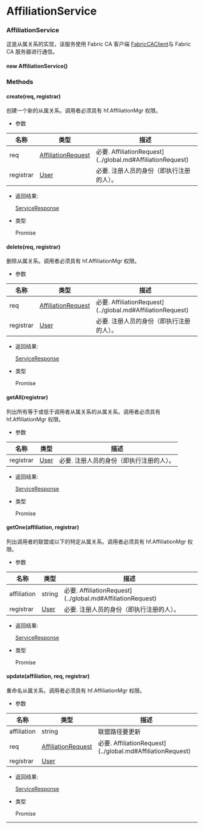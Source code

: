 # AffiliationService

### AffiliationService

这是从属关系的实现，该服务使用 Fabric CA 客户端 [FabricCAClient](FabricCAClient.md)与 Fabric CA 服务器进行通信。

#### new AffiliationService()

### Methods

#### create(req, registrar)

创建一个新的从属关系。调用者必须具有 hf.AffiliationMgr 权限。

- 参数

| 名称      | 类型                                                  | 描述                                                       |
| --------- | ----------------------------------------------------- | ---------------------------------------------------------- |
| req       | [AffiliationRequest](../global.md#AffiliationRequest) | 必要. AffiliationRequest](../global.md#AffiliationRequest) |
| registrar | [User](../global.md#User)                             | 必要. 注册人员的身份（即执行注册的人）。                   |

- 返回结果:

  [ServiceResponse](https://hyperledger.github.io/fabric-sdk-node/release-1.4/global.html#ServiceResponse)

- 类型

  Promise

#### delete(req, registrar)

删除从属关系。调用者必须具有 hf.AffiliationMgr 权限。

- 参数

| 名称      | 类型                                                                        | 描述                                                       |
| --------- | --------------------------------------------------------------------------- | ---------------------------------------------------------- |
| req       | [AffiliationRequest](../global.md#AffiliationRequest)                       | 必要. AffiliationRequest](../global.md#AffiliationRequest) |
| registrar | [User](https://hyperledger.github.io/fabric-sdk-node/release-1.4/User.html) | 必要. 注册人员的身份（即执行注册的人）。                   |

- 返回结果:

  [ServiceResponse](https://hyperledger.github.io/fabric-sdk-node/release-1.4/global.html#ServiceResponse)

- 类型

  Promise

#### getAll(registrar)

列出所有等于或低于调用者从属关系的从属关系。调用者必须具有 hf.AffiliationMgr 权限。

- 参数

| 名称      | 类型                                                                        | 描述                                     |
| --------- | --------------------------------------------------------------------------- | ---------------------------------------- |
| registrar | [User](https://hyperledger.github.io/fabric-sdk-node/release-1.4/User.html) | 必要. 注册人员的身份（即执行注册的人）。 |

- 返回结果:

  [ServiceResponse](https://hyperledger.github.io/fabric-sdk-node/release-1.4/global.html#ServiceResponse)

- 类型

  Promise

#### getOne(affiliation, registrar)

列出调用者的联盟或以下的特定从属关系。调用者必须具有 hf.AffiliationMgr 权限。

- 参数

| 名称        | 类型                                                                        | 描述                                                       |
| ----------- | --------------------------------------------------------------------------- | ---------------------------------------------------------- |
| affiliation | string                                                                      | 必要. AffiliationRequest](../global.md#AffiliationRequest) |
| registrar   | [User](https://hyperledger.github.io/fabric-sdk-node/release-1.4/User.html) | 必要. 注册人员的身份（即执行注册的人）。                   |

- 返回结果:

  [ServiceResponse](https://hyperledger.github.io/fabric-sdk-node/release-1.4/global.html#ServiceResponse)

- 类型

  Promise

#### update(affiliation, req, registrar)

重命名从属关系。调用者必须具有 hf.AffiliationMgr 权限。

- 参数

| 名称        | 类型                                                                        | 描述                                                       |
| ----------- | --------------------------------------------------------------------------- | ---------------------------------------------------------- |
| affiliation | string                                                                      | 联盟路径要更新                                             |
| req         | [AffiliationRequest](../global.md#AffiliationRequest)                       | 必要. AffiliationRequest](../global.md#AffiliationRequest) |
| registrar   | [User](https://hyperledger.github.io/fabric-sdk-node/release-1.4/User.html) |                                                            |

- 返回结果:

  [ServiceResponse](https://hyperledger.github.io/fabric-sdk-node/release-1.4/global.html#ServiceResponse)

- 类型

  Promise

---
